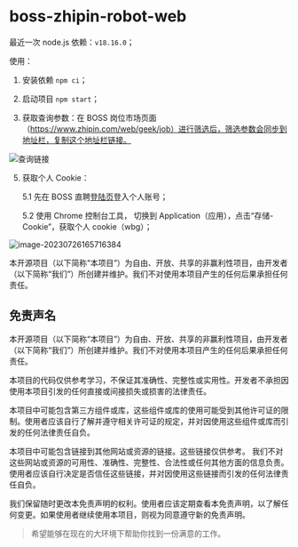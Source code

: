 # boss-zhipin-robot-web

最近一次 node.js 依赖：`v18.16.0`；

使用：

1. 安装依赖 `npm ci`；

1. 启动项目 `npm start`；

2. 获取查询参数：在 BOSS 岗位市场页面（https://www.zhipin.com/web/geek/job）进行筛选后，筛选参数会同步到地址栏，复制这个地址栏链接。

![查询链接](https://engvu.oss-cn-shenzhen.aliyuncs.com/e05a3a8b9f32aa0bec24b49431540e03.webp)

5. 获取个人 Cookie：

   5.1 先在 BOSS 直聘[登陆页](https://www.zhipin.com/web/user/?ka=header-login)登入个人账号；

   5.2 使用 Chrome 控制台工具， 切换到 Application（应用），点击“存储- Cookie”，获取个人 cookie（wbg）；

![image-20230726165716384](https://engvu.oss-cn-shenzhen.aliyuncs.com/7a185a08a64782df63119eb61b0ab966.webp)

本开源项目（以下简称“本项目”）为自由、开放、共享的非赢利性项目，由开发者（以下简称“我们”）所创建并维护。我们不对使用本项目产生的任何后果承担任何责任。

## 免责声名

本开源项目（以下简称“本项目”）为自由、开放、共享的非赢利性项目，由开发者（以下简称“我们”）所创建并维护。我们不对使用本项目产生的任何后果承担任何责任。

本项目的代码仅供参考学习，不保证其准确性、完整性或实用性。开发者不承担因使用本项目引发的任何直接或间接损失或损害的法律责任。

本项目中可能包含第三方组件或库，这些组件或库的使用可能受到其他许可证的限制。使用者应该自行了解并遵守相关许可证的规定，并对因使用这些组件或库而引发的任何法律责任自负。

本项目中可能包含链接到其他网站或资源的链接。这些链接仅供参考。 我们不对这些网站或资源的可用性、准确性、完整性、合法性或任何其他方面的信息负责。使用者应该自行决定是否信任这些链接，并对因使用这些链接而引发的任何法律责任自负。

我们保留随时更改本免责声明的权利。使用者应该定期查看本免责声明，以了解任何变更。如果使用者继续使用本项目，则视为同意遵守新的免责声明。

> 希望能够在现在的大环境下帮助你找到一份满意的工作。
